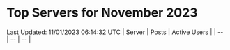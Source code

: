 # Top Servers for November 2023
Last Updated: 11/01/2023 06:14:32 UTC
| Server | Posts | Active Users |
| -- | -- | -- |
